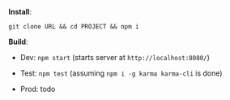 **Install**:

```git clone URL && cd PROJECT && npm i```

**Build**:

- Dev: ```npm start``` (starts server at ```http://localhost:8080/```)

- Test: ```npm test``` (assuming ```npm i -g karma karma-cli``` is done)

- Prod: todo